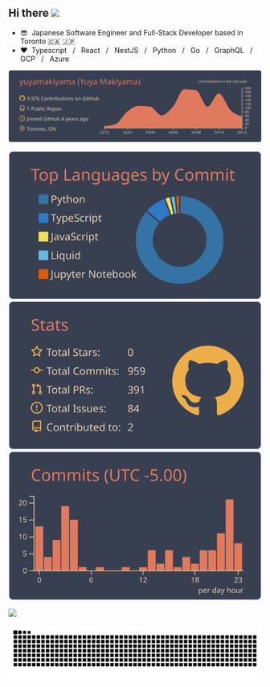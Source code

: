 ## Hi there <img src="https://media.giphy.com/media/hvRJCLFzcasrR4ia7z/giphy.gif" width="4%">

- 😎  &nbsp;Japanese Software Engineer and Full-Stack Developer based in Toronto 🇨🇦 🇯🇵
- ❤️  &nbsp;Typescript &nbsp; / &nbsp; React &nbsp; / &nbsp; NestJS &nbsp; / &nbsp; Python &nbsp; / &nbsp; Go &nbsp; / &nbsp; GraphQL &nbsp; / &nbsp; GCP &nbsp; / &nbsp; Azure

![](https://raw.githubusercontent.com/yuyamakiyama/yuyamakiyama/main/profile-summary-card-output/calm/0-profile-details.svg)

![](https://raw.githubusercontent.com/yuyamakiyama/yuyamakiyama/main/profile-summary-card-output/calm/2-most-commit-language.svg)
![](https://raw.githubusercontent.com/yuyamakiyama/yuyamakiyama/main/profile-summary-card-output/calm/3-stats.svg)
![](https://raw.githubusercontent.com/yuyamakiyama/yuyamakiyama/main/profile-summary-card-output/calm/4-productive-time.svg)

![](https://github-profile-trophy.vercel.app/?username=yuyamakiyama&theme=onedark&title=-Reviews,-Followers,-Stars,-Repositories)

![](https://raw.githubusercontent.com/yuyamakiyama/yuyamakiyama/output/github-contribution-grid-snake-dark.svg)





